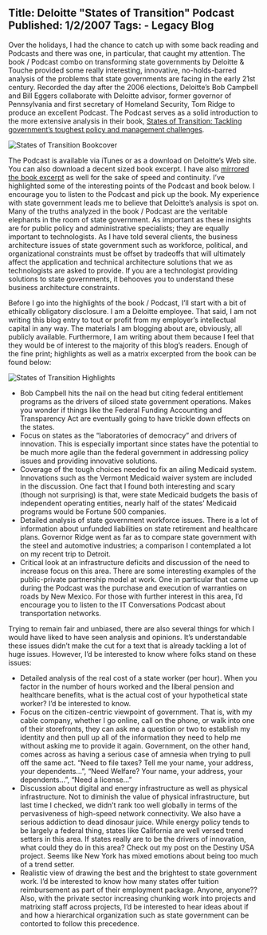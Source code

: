 Title: Deloitte "States of Transition" Podcast
Published: 1/2/2007
Tags:
    - Legacy Blog
---
Over the holidays, I had the chance to catch up with some back reading and Podcasts and there was one, in particular, that caught my attention. The book / Podcast combo on transforming state governments by Deloitte & Touche provided some really interesting, innovative, no-holds-barred analysis of the problems that state governments are facing in the early 21st century. Recorded the day after the 2006 elections, Deloitte’s Bob Campbell and Bill Eggers collaborate with Deloitte advisor, former governor of Pennsylvania and first secretary of Homeland Security, Tom Ridge to produce an excellent Podcast. The Podcast serves as a solid introduction to the more extensive analysis in their book, [States of Transition: Tackling government’s toughest policy and management challenges](https://www.amazon.com/States-Transition-Governments-Management-Challenges/dp/0979061105/).

![States of Transition Bookcover](http://s3.beckshome.com/20070102-States-Of-Transition-Book.jpg)

The Podcast is available via iTunes or as a download on Deloitte’s Web site. You can also download a decent sized book excerpt. I have also [mirrored the book excerpt](http://s3.beckshome.com/20070102-States-Of-Transition.pdf) as well for the sake of speed and continuity. I’ve highlighted some of the interesting points of the Podcast and book below. I encourage you to listen to the Podcast and pick up the book. My experience with state government leads me to believe that Deloitte’s analysis is spot on. Many of the truths analyzed in the book / Podcast are the veritable elephants in the room of state government. As important as these insights are for public policy and administrative specialists; they are equally important to technologists. As I have told several clients, the business architecture issues of state government such as workforce, political, and organizational constraints must be offset by tradeoffs that will ultimately affect the application and technical architecture solutions that we as technologists are asked to provide. If you are a technologist providing solutions to state governments, it behooves you to understand these business architecture constraints.

Before I go into the highlights of the book / Podcast, I’ll start with a bit of ethically obligatory disclosure. I am a Deloitte employee. That said, I am not writing this blog entry to tout or profit from my employer’s intellectual capital in any way. The materials I am blogging about are, obviously, all publicly available. Furthermore, I am writing about them because I feel that they would be of interest to the majority of this blog’s readers. Enough of the fine print; highlights as well as a matrix excerpted from the book can be found below:

![States of Transition Highlights](http://s3.beckshome.com/20070102-States-Of-Transition-Highlights.png)

* Bob Campbell hits the nail on the head but citing federal entitlement programs as the drivers of siloed state government operations. Makes you wonder if things like the Federal Funding Accounting and Transparency Act are eventually going to have trickle down effects on the states.
* Focus on states as the “laboratories of democracy” and drivers of innovation. This is especially important since states have the potential to be much more agile than the federal government in addressing policy issues and providing innovative solutions.
* Coverage of the tough choices needed to fix an ailing Medicaid system. Innovations such as the Vermont Medicaid waiver system are included in the discussion. One fact that I found both interesting and scary (though not surprising) is that, were state Medicaid budgets the basis of independent operating entities, nearly half of the states’ Medicaid programs would be Fortune 500 companies.
* Detailed analysis of state government workforce issues. There is a lot of information about unfunded liabilities on state retirement and healthcare plans. Governor Ridge went as far as to compare state government with the steel and automotive industries; a comparison I contemplated a lot on my recent trip to Detroit.
* Critical look at an infrastructure deficits and discussion of the need to increase focus on this area. There are some interesting examples of the public-private partnership model at work. One in particular that came up during the Podcast was the purchase and execution of warranties on roads by New Mexico. For those with further interest in this area, I’d encourage you to listen to the IT Conversations Podcast about transportation networks.

Trying to remain fair and unbiased, there are also several things for which I would have liked to have seen analysis and opinions. It’s understandable these issues didn’t make the cut for a text that is already tackling a lot of huge issues. However, I’d be interested to know where folks stand on these issues:
* Detailed analysis of the real cost of a state worker (per hour). When you factor in the number of hours worked and the liberal pension and healthcare benefits, what is the actual cost of your hypothetical state worker? I’d be interested to know.
* Focus on the citizen-centric viewpoint of government. That is, with my cable company, whether I go online, call on the phone, or walk into one of their storefronts, they can ask me a question or two to establish my identity and then pull up all of the information they need to help me without asking me to provide it again. Government, on the other hand, comes across as having a serious case of amnesia when trying to pull off the same act. “Need to file taxes? Tell me your name, your address, your dependents…”, “Need Welfare? Your name, your address, your dependents…”, “Need a license…”
* Discussion about digital and energy infrastructure as well as physical infrastructure. Not to diminish the value of physical infrastructure, but last time I checked, we didn’t rank too well globally in terms of the pervasiveness of high-speed network connectivity. We also have a serious addiction to dead dinosaur juice. While energy policy tends to be largely a federal thing, states like California are well versed trend setters in this area. If states really are to be the drivers of innovation, what could they do in this area? Check out my post on the Destiny USA project. Seems like New York has mixed emotions about being too much of a trend setter.
* Realistic view of drawing the best and the brightest to state government work. I’d be interested to know how many states offer tuition reimbursement as part of their employment package. Anyone, anyone?? Also, with the private sector increasing chunking work into projects and matrixing staff across projects, I’d be interested to hear ideas about if and how a hierarchical organization such as state government can be contorted to follow this precedence.